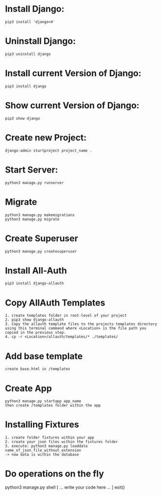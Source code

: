 # Install Django:
    pip3 install 'django<4'

# Uninstall Django:
    pip3 uninstall django

# Install current Version of Django:
    pip3 install django

# Show current Version of Django:
    pip3 show django

# Create new Project:
    django-admin startproject project_name .

# Start Server:
    python3 manage.py runserver

# Migrate
    python3 manage.py makemigrations
    python3 manage.py migrate

# Create Superuser
    python3 manage.py createsuperuser

# Install All-Auth
    pip3 install django-allauth

# Copy AllAuth Templates
    1. create templates folder in root-level of your project
    2. pip3 show django-allauth
    3. Copy the allauth template files to the projects templates directory using this terminal command where <Location> is the file path you copied in the previous step.
    4. cp -r <Location>/allauth/templates/* ./templates/

# Add base template
    create base.html in /templates

# Create App
    python3 manage.py startapp app_name
    then create /templates folder within the app

# Installing Fixtures
    1. create folder fixtures within your app
    2. create your json files within the fixtures folder
    3. execute: python3 manage.py loaddata name_of_json_file_without_extension
    -> now data is within the database

# Do operations on the fly
python3 manage.py shell
[ ... write your code here ... ]
exit()